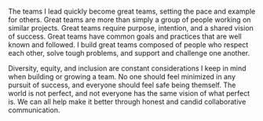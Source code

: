 The teams I lead quickly become great teams, setting the pace and example for others. Great teams are more than simply a group of people working on similar projects. Great teams require purpose, intention, and a shared vision of success. Great teams have common goals and practices that are well known and followed. I build great teams composed of people who respect each other, solve tough problems, and support and challenge one another.

Diversity, equity, and inclusion are constant considerations I keep in mind when building or growing a team. No one should feel minimized in any pursuit of success, and everyone should feel safe being themself. The world is not perfect, and not everyone has the same vision of what perfect is. We can all help make it better through honest and candid collaborative communication.


<!-- I help people achieve their professional goals and be their best self through clear and consistent communication. -->
